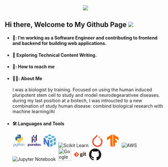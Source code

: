 <div id="header" align="center">
  <img src="https://media.giphy.com/media/q6RoNkLlFNjaw/giphy.gif" width="100"/>
</div>

<h2>
  Hi there, Welcome to My Github Page
  <img src="https://media.giphy.com/media/hvRJCLFzcasrR4ia7z/giphy.gif" width="30px"/>
</h2>


   
  


- #### 🦾: I’m working as a Software Engineer and contributing to frontend and backend for building web applications.

- #### :seedling: Exploring Technical Content Writing.

- #### 📧: How to reach me

- #### 👩‍💻: About Me
    I was a biologist by training. Focused on using the human induced pluripotent stem cell to study and model neurodegearativee diseases. during my last position at a biotech, I was introucted to a new combination of study human disease: combind biological research with machine learning/AI

- #### :hammer_and_wrench: Languages and Tools
  <div>
   <img src="https://github.com/devicons/devicon/blob/master/icons/python/python-original-wordmark.svg" title="Python" alt="Python" width="40" height="40"/>&nbsp;
    <img src="https://github.com/devicons/devicon/blob/master/icons/pandas/pandas-original-wordmark.svg" title="Pandas" alt="Pandas" width="40" height="40"/>&nbsp;
    <img src="https://github.com/devicons/devicon/blob/master/icons/numpy/numpy-original.svg" title="Numpy" alt="Numpy" width="40" height="40"/>&nbsp;
     <img src="https://upload.wikimedia.org/wikipedia/commons/0/05/Scikit_learn_logo_small.svg" title="Scikit Learn" alt="Scikit Learn" width="40" height="40"/>&nbsp;
    <img src="https://github.com/devicons/devicon/blob/master/icons/pytorch/pytorch-original.svg" title="Pytroch" alt="Pytroch" width="40" height="40"/>&nbsp;
    <img src=https://github.com/devicons/devicon/blob/master/icons/tensorflow/tensorflow-original.svg title="TensorFlow" alt="TensorFlow" width="40" height="40"/>&nbsp;
    <img src="https://upload.wikimedia.org/wikipedia/commons/9/93/Amazon_Web_Services_Logo.svg" title="AWS" alt="AWS" width="40" height="40"/>&nbsp;
    <img src="https://upload.wikimedia.org/wikipedia/commons/3/38/Jupyter_logo.svg" title="Jupyter Notebook" alt="Jupyter Notebook" width="40" height="40"/>&nbsp;
     <img src="https://upload.wikimedia.org/wikipedia/commons/d/d0/Google_Colaboratory_SVG_Logo.svg" title="Google Collab" **alt="Google Collab" width="40" height="40"/>&nbsp;
   <img src="https://github.com/devicons/devicon/blob/master/icons/git/git-original-wordmark.svg" title="Git" **alt="Git" width="40" height="40"/>&nbsp;
    <img src="https://github.com/devicons/devicon/blob/master/icons/github/github-original.svg" title="Github" alt="Github" width="40" height="40"/>
 </div>




  <!--[![GitHub Streak](http://github-readme-streak-stats.herokuapp.com?user=meiliangpan&theme=dark&background=000000)](https://git.io/streak-stats)>

  <![![Top Langs](https://github-readme-stats.vercel.app/api/top-langs/?username=meiliangpan&layout=compact&theme=vision-friendly-dark)](https://github.com/anuraghazra/github-readme-stats) >

